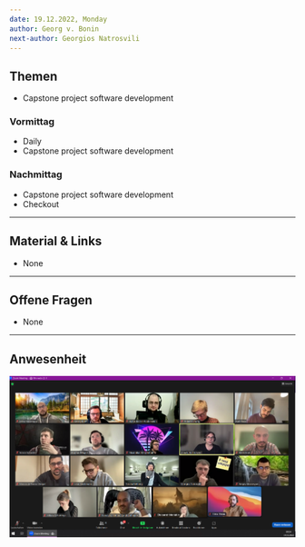 ```yaml
---
date: 19.12.2022, Monday
author: Georg v. Bonin
next-author: Georgios Natrosvili
---
```


## Themen

- Capstone project software development

### Vormittag

- Daily
- Capstone project software development

### Nachmittag

- Capstone project software development
- Checkout

---

## Material & Links

- None

---

## Offene Fragen

- None

---

## Anwesenheit

![2022/12/19](../images/2022-12-19.png)
